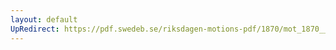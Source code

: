 ```yaml
---
layout: default
UpRedirect: https://pdf.swedeb.se/riksdagen-motions-pdf/1870/mot_1870__ak__00172/mot_1870__ak__00172_002.pdf
---
```

